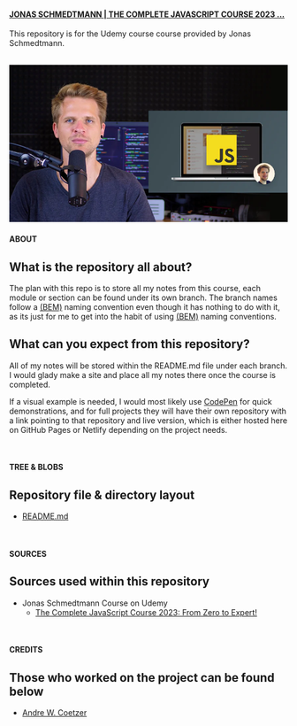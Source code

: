 #### <a href="https://www.udemy.com/course/the-complete-javascript-course/" target="_blank" alt="Scrimba's website">JONAS SCHMEDTMANN | THE COMPLETE JAVASCRIPT COURSE 2023 ...
</a> 

This repository is for the Udemy course course provided by Jonas Schmedtmann.

<br>

<img src="./assets/images/readme/the-complete-javascript-course.jpg" alt="Jonas looking at the camera, patiently waiting for you to finish the course, OK!">

<br>

#### ABOUT
## What is the repository all about?
The plan with this repo is to store all my notes from this course, each module or section can be found under its own branch. The branch names follow a <a href="https://getbem.com/" alt="learn more about BEM">(BEM)</a> naming convention even though it has nothing to do with it, as its just for me to get into the habit of using <a href="https://getbem.com/" alt="learn more about BEM">(BEM)</a> naming conventions.

## What can you expect from this repository?
All of my notes will be stored within the README.md file under each branch. I would glady make a site and place all my notes there once the course is completed. 

If a visual example is needed, I would most likely use <a href="https://codepen.io/trending">CodePen</a> for quick demonstrations, and for full projects they will have their own repository with a link pointing to that repository and live version, which is either hosted here on GitHub Pages or Netlify depending on the project needs.

<br>

#### TREE & BLOBS
## Repository file & directory layout

- [README.md](./README.md)

<br>

#### SOURCES
## Sources used within this repository

- Jonas Schmedtmann Course on Udemy
  - <a href="https://www.udemy.com/course/the-complete-javascript-course/">The Complete JavaScript Course 2023: From Zero to Expert!</a>

<br>

#### CREDITS
## Those who worked on the project can be found below

- <a href="https://github.com/awcoetzer">Andre W. Coetzer</a>
